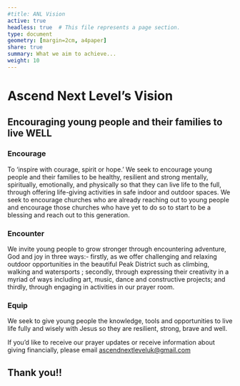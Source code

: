 ```yaml
---
#title: ANL Vision
active: true
headless: true  # This file represents a page section.
type: document
geometry: [margin=2cm, a4paper]
share: true
summary: What we aim to achieve...
weight: 10
---
```


# Ascend Next Level’s Vision

## Encouraging young people and their families to live WELL

### Encourage
To ‘inspire with courage, spirit or hope.’ We seek to encourage young people and their families to be healthy, resilient and strong mentally, spiritually, emotionally, and physically so that they can live life to the full, through offering life-giving activities in safe indoor and outdoor spaces. We seek to encourage churches who are already reaching out to young people and encourage those churches who have yet to do so to start to be a blessing and reach out to this generation.

### Encounter
We invite young people to grow stronger through encountering adventure, God and joy in three ways:- firstly, as we offer challenging and relaxing outdoor opportunities in the beautiful Peak District such as climbing, walking and watersports ; secondly, through expressing their creativity in a myriad of ways including art, music, dance and constructive projects; and thirdly, through engaging in activities in our prayer room.

### Equip
We seek to give young people the knowledge, tools and opportunities to live life fully and wisely with Jesus so they are resilient, strong, brave and well.

If you’d like to receive our prayer updates or receive information about giving financially, please email [ascendnextleveluk@gmail.com](mailto:ascendnextleveluk@gmail.com)

## Thank you!!
